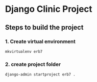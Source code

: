 # Django Clinic Project
## Steps to build the project
### 1. Create virtual environment
```bash
mkvirtualenv erb7
```

### 2. create project folder

```hash
django-admin startproject erb7 .
```


